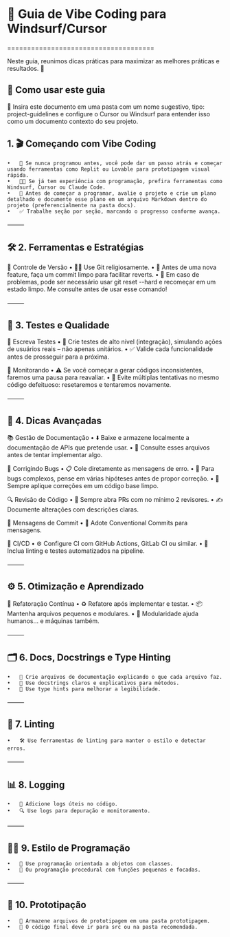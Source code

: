 # 🌊 Guia de Vibe Coding para Windsurf/Cursor

=====================================

Neste guia, reunimos dicas práticas para maximizar as melhores práticas e resultados. 🚀

## 🧭 Como usar este guia

📁 Insira este documento em uma pasta com um nome sugestivo, tipo: project-guidelines e configure o Cursor ou Windsurf para entender isso como um documento contexto do seu projeto.

## 1. 🎬 Começando com Vibe Coding

	•	🧒 Se nunca programou antes, você pode dar um passo atrás e começar usando ferramentas como Replit ou Lovable para prototipagem visual rápida.
	•	👩‍💻 Se já tem experiência com programação, prefira ferramentas como Windsurf, Cursor ou Claude Code.
	•	📝 Antes de começar a programar, avalie o projeto e crie um plano detalhado e documente esse plano em um arquivo Markdown dentro do projeto (preferencialmente na pasta docs).
	•	✅ Trabalhe seção por seção, marcando o progresso conforme avança.

⸻

## 🛠️ 2. Ferramentas e Estratégias

🔀 Controle de Versão
	•	🧙‍♂️ Use Git religiosamente.
	•	🧼 Antes de uma nova feature, faça um commit limpo para facilitar reverts.
	•	🚨 Em caso de problemas, pode ser necessário usar git reset --hard e recomeçar em um estado limpo. Me consulte antes de usar esse comando!

⸻

## 🧪 3. Testes e Qualidade

🧩 Escreva Testes
	•	🔎 Crie testes de alto nível (integração), simulando ações de usuários reais – não apenas unitários.
	•	✅ Valide cada funcionalidade antes de prosseguir para a próxima.

🧠 Monitorando
	•	⚠️ Se você começar a gerar códigos inconsistentes, faremos uma pausa para reavaliar.
	•	🔄 Evite múltiplas tentativas no mesmo código defeituoso: resetaremos e tentaremos novamente.

⸻

## 🚀 4. Dicas Avançadas

📚 Gestão de Documentação
	•	⬇️ Baixe e armazene localmente a documentação de APIs que pretende usar.
	•	📖 Consulte esses arquivos antes de tentar implementar algo.

🐛 Corrigindo Bugs
	•	📋 Cole diretamente as mensagens de erro.
	•	🧠 Para bugs complexos, pense em várias hipóteses antes de propor correção.
	•	🔧 Sempre aplique correções em um código base limpo.

🔍 Revisão de Código
	•	👥 Sempre abra PRs com no mínimo 2 revisores.
	•	✍️ Documente alterações com descrições claras.

💬 Mensagens de Commit
	•	📌 Adote Conventional Commits para mensagens.

🔁 CI/CD
	•	⚙️ Configure CI com GitHub Actions, GitLab CI ou similar.
	•	🧼 Inclua linting e testes automatizados na pipeline.

⸻

## ⚙️ 5. Otimização e Aprendizado

🔧 Refatoração Contínua
	•	♻️ Refatore após implementar e testar.
	•	📦 Mantenha arquivos pequenos e modulares.
	•	🧠 Modularidade ajuda humanos… e máquinas também.

⸻

## 🗂️ 6. Docs, Docstrings e Type Hinting
	•	📄 Crie arquivos de documentação explicando o que cada arquivo faz.
	•	💬 Use docstrings claros e explicativos para métodos.
	•	🧾 Use type hints para melhorar a legibilidade.

⸻

## 🧹 7. Linting
	•	🛠️ Use ferramentas de linting para manter o estilo e detectar erros.

⸻

## 📊 8. Logging

	•	📝 Adicione logs úteis no código.
	•	🔍 Use logs para depuração e monitoramento.

⸻

## 🧑‍💻 9. Estilo de Programação

	•	🧱 Use programação orientada a objetos com classes.
	•	🧬 Ou programação procedural com funções pequenas e focadas.

⸻

## 🧪 10. Prototipação

	•	📁 Armazene arquivos de prototipagem em uma pasta prototipagem.
	•	📂 O código final deve ir para src ou na pasta recomendada.
